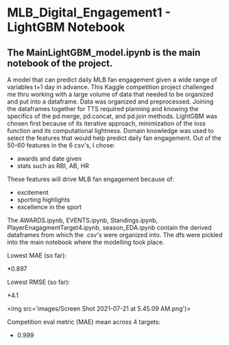 # MLB_Digital_Engagement1 - LightGBM Notebook

## The MainLightGBM_model.ipynb is the main notebook of the project.

A model that can predict daily MLB fan engagement given a wide range of variables t+1 day in advance. This Kaggle competition project challenged me thru working with a large volume of data that needed to be organized and put into a dataframe. Data was organized and preprocessed. Joining the dataframes together for TTS required planning and knowing the specifics of the pd.merge, pd.concat, and pd.join methods. LightGBM was chosen first because of its iterative approach, minimization of the loss function and its computational lightness. Domain knowledge was used to select the features that would help predict daily fan engagement. Out of the 50-60 features in the 6 csv's, I chose:

* awards and date given
* stats such as RBI, AB, HR

These features will drive MLB fan engagement because of:

* excitement 
* sporting highlights
* excellence in the sport

The AWARDS.ipynb, EVENTS.ipynb, Standings.ipynb, PlayerEnagagmentTarget4.ipynb, season_EDA.ipynb contain the derived dataframes from which the .csv's were organized into. The dfs were pickled into the main notebook where the modelling took place.

Lowest MAE (so far):

*0.897

Lowest RMSE (so far):

*4.1

<img src='images/Screen Shot 2021-07-21 at 5.45.09 AM.png')>

Competition eval metric (MAE)
mean across 4 targets: 
* 0.999

